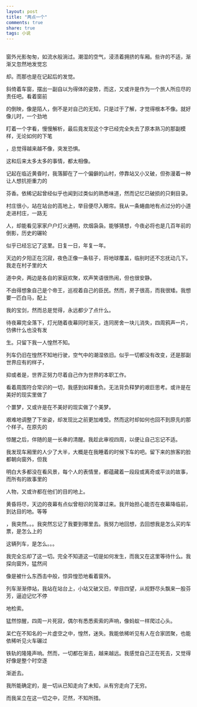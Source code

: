 ```yaml
---
layout: post
title: "两点一个"
comments: true
share: true
tags: 小说
---
```



##  

窗外光影匆匆，如流水般淌过。潮湿的空气，浸渍着拥挤的车厢。些许的不适，渐渐又忽然地发觉忘

却。而那也是在记起后的发觉。
 
斜倚着车窗，摆出一副自以为得体的姿势，而这，又或许是作为一个旅人所应尽的责任吧。看着窗前

的倒映，像是陌人，倒不是对自己的无知，只是过于了解，才觉得根本不像。就好像儿时，一个劲地

盯着一个字看，慢慢解析，最后竟发现这个字已经完全失去了原本熟习的那副模样，无论如何的下笔

，总觉得越来越不像，突发恐惧。
 
这和后来太多太多的事情，都太相像。
 
记起在临近黄昏时，我落脚在了一个偏僻的山村，停靠站又小又破，但弥漫着一种让人想抗拒重力的

芬香。依稀记起曾经似乎也闻到过类似的熟悉味道，然而记忆已破损的只剩目录。
 
村庄很小，站在站台的高地上，举目便尽入眼帘。我从一条蜷曲地有点过分的小道走进村庄，一路无

人，却能看见家家户户灯火通明，炊烟袅袅。能够猜想，今夜必将也是几百年前的倒影，历史的碾轮

似乎已经忘记了这里。日复一日，年复一年。
 
天边的夕阳正在沉寂，夜色正像一条毯子，将地球覆盖，临别时还不忘抚动几下。我走在村子里的大

道中央，两边是各自的家庭欢聚，欢声笑语很热闹，但也很安静。
 
不由得想象自己是个帝王，巡视着自己的臣民。然而，房子很高，而我很矮。我想要一匹白马，配上

我的宝剑，然而总是觉得，永远都少了点什么。
 
待夜幕完全落下，灯光随着夜幕同时渐灭，连同房舍一块儿消失，四周鸦声一片，仿佛什么也没有发

生。只留下我一人惶然不知。
 
列车仍旧在惶然不知地行驶，空气中的潮湿依旧。似乎一切都没有改变，还是那副世界应有的样子，

抑或者是，世界正努力尽着自己作为世界的本职工作。
 
看着周围符合常识的一切，我感到如释重负。无法背负释梦的艰巨思考。或许是在美好的现实里做了

个噩梦，又或许是在不美好的现实做了个美梦。
 
艰难地调整了下坐姿，却发现比之前更加难受。然而这时却如何也回不到原先的那个样子。在原先的

惊醒之后，伴随的是一长串的清醒。我趁此审视四周，以便让自己忘记不适。
 
我发现车厢里的人少了大半，大概是在我睡着的时候下车的吧。留下来的旅客的脸都朝向窗外，但我

明白大多都没在看风景，每个人的表情里，都蕴藏着一段段或离奇或平淡的故事，而所有的故事里的

人物，又或许都在他们的目的地上。
 
黄昏将尽，天边的夜幕有点似曾相识的笼罩过来。我开始担心能否在夜幕降临前，到达目的地。等等

，我突然。。。我突然忘记了我要到哪里去。我努力地回想，去回想我是怎么买的车票，是怎么上的

这辆列车，是怎么。。。
 
我完全忘却了这一切。完全不知道这一切是如何发生，而我又在这里等待什么。我探向窗外，猛然间

像是被什么东西击中般，惊异惶恐地看着窗外。
 
列车渐渐停站，我站在站台上，小站又破又旧，举目四望，从视野尽头飘来一股芬芳，逼迫记忆不停

地检索。
 
猛然惊醒，四周一片死寂，偶尔有悉悉索索的声响，像蚂蚁一样爬过心头。
 
呆伫在不知名的一片虚空之中，惶然，迷失。我能依稀听见有人在合家团聚，也能依稀听见火车碾过

铁轨的隆隆声响。然而，一切都在渐去，越来越远。我感觉自己正在死去，又觉得好像是整个时空逐

渐逝去。
 
我所能确定的，是一切从已知走向了未知，从有穷走向了无穷。
 
而我呆立在这一切之中，茫然，不知所措。